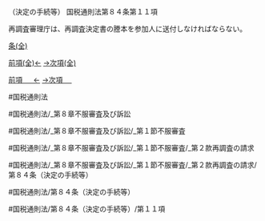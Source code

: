 （決定の手続等）
国税通則法第８４条第１１項

再調査審理庁は、再調査決定書の謄本を参加人に送付しなければならない。

[条(全)](国税通則法＿＿＿＿＿第８４条_.md)

[前項(全)←](国税通則法＿＿＿＿＿第８４条第１０項_.md)    [→次項(全)](国税通則法＿＿＿＿＿第８４条第１２項_.md)

[前項 　 ←](国税通則法＿＿＿＿＿第８４条第１０項.md)    [→次項 　 ](国税通則法＿＿＿＿＿第８４条第１２項.md)



#国税通則法

#国税通則法/_第８章不服審査及び訴訟

#国税通則法/_第８章不服審査及び訴訟/_第１節不服審査

#国税通則法/_第８章不服審査及び訴訟/_第１節不服審査/_第２款再調査の請求

#国税通則法/_第８章不服審査及び訴訟/_第１節不服審査/_第２款再調査の請求/第８４条（決定の手続等）

#国税通則法/第８４条（決定の手続等）

#国税通則法/第８４条（決定の手続等）/第１１項

